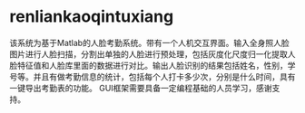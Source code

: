 # renliankaoqintuxiang
该系统为基于Matlab的人脸考勤系统。带有一个人机交互界面。输入全身照人脸图片进行人脸扫描，分割出单独的人脸进行预处理，包括灰度化尺度归一化提取人脸特征值和人脸库里面的数据进行对比。输出人脸识别的结果包括姓名，性别，学号等。并且有做考勤信息的统计，包括每个人打卡多少次，分别是什么时间，具有一键导出考勤表的功能。 GUI框架需要具备一定编程基础的人员学习，感谢支持。
